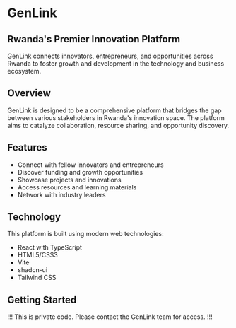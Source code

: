 # GenLink

## Rwanda's Premier Innovation Platform

GenLink connects innovators, entrepreneurs, and opportunities across Rwanda to foster growth and development in the technology and business ecosystem.

## Overview

GenLink is designed to be a comprehensive platform that bridges the gap between various stakeholders in Rwanda's innovation space. The platform aims to catalyze collaboration, resource sharing, and opportunity discovery.

## Features

- Connect with fellow innovators and entrepreneurs
- Discover funding and growth opportunities
- Showcase projects and innovations
- Access resources and learning materials
- Network with industry leaders

## Technology

This platform is built using modern web technologies:
- React with TypeScript
- HTML5/CSS3
- Vite
- shadcn-ui
- Tailwind CSS

## Getting Started

!!! This is private code. Please contact the GenLink team for access. !!!